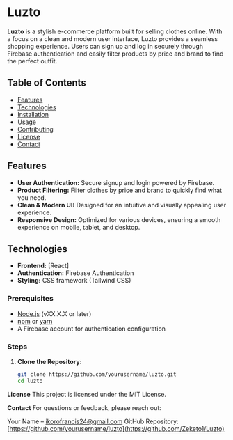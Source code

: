 # Luzto

**Luzto** is a stylish e-commerce platform built for selling clothes online. With a focus on a clean and modern user interface, Luzto provides a seamless shopping experience. Users can sign up and log in securely through Firebase authentication and easily filter products by price and brand to find the perfect outfit.

## Table of Contents
- [Features](#features)
- [Technologies](#technologies)
- [Installation](#installation)
- [Usage](#usage)
- [Contributing](#contributing)
- [License](#license)
- [Contact](#contact)

## Features
- **User Authentication:** Secure signup and login powered by Firebase.
- **Product Filtering:** Filter clothes by price and brand to quickly find what you need.
- **Clean & Modern UI:** Designed for an intuitive and visually appealing user experience.
- **Responsive Design:** Optimized for various devices, ensuring a smooth experience on mobile, tablet, and desktop.

## Technologies
- **Frontend:** [React]
- **Authentication:** Firebase Authentication
- **Styling:** CSS framework (Tailwind CSS)

### Prerequisites
- [Node.js](https://nodejs.org/) (vXX.X.X or later)
- [npm](https://www.npmjs.com/) or [yarn](https://yarnpkg.com/)
- A Firebase account for authentication configuration

### Steps
1. **Clone the Repository:**
   ```bash
   git clone https://github.com/yourusername/luzto.git
   cd luzto

**License**
This project is licensed under the MIT License.

**Contact**
For questions or feedback, please reach out:

Your Name – ikorofrancis24@gmail.com
GitHub Repository: [https://github.com/yourusername/luzto](https://github.com/Zeketo1/Luzto)
